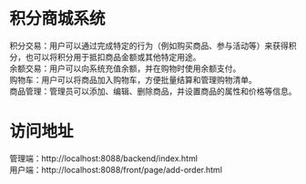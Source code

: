 # 积分商城系统
积分交易：用户可以通过完成特定的行为（例如购买商品、参与活动等）来获得积分，也可以将积分用于抵扣商品金额或其他特定用途。<br>
余额交易：用户可以向系统充值余额，并在购物时使用余额支付。<br>
购物车：用户可以将商品加入购物车，方便批量结算和管理购物清单。<br>
商品管理：管理员可以添加、编辑、删除商品，并设置商品的属性和价格等信息。 <br>

# 访问地址
管理端：http://localhost:8088/backend/index.html  <br>
用户端：http://localhost:8088/front/page/add-order.html
